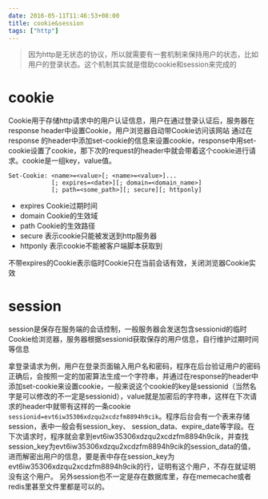 ```yaml
---                                     
date: 2016-05-11T11:46:53+08:00
title: cookie&session
tags: ["http"]
---
```

> 因为http是无状态的协议，所以就需要有一套机制来保持用户的状态，比如用户的登录状态。这个机制其实就是借助cookie和session来完成的  

# cookie
Cookie用于存储http请求中的用户认证信息，用户在通过登录认证后，服务器在response header中设置Cookie，用户浏览器自动带Cookie访问该网站
通过在response 的header中添加set-cookie的信息来设置cookie，response中用set-cookie设置了cookie，那下次的request的header中就会带着这个cookie进行请求。cookie是一组key，value值。
```
Set-Cookie: <name>=<value>[; <name>=<value>]...
            [; expires=<date>][; domain=<domain_name>]
            [; path=<some_path>][; secure][; httponly]
```
- expires Cookie过期时间
- domain Cookie的生效域
- path Cookie的生效路径
- secure 表示cookie只能被发送到http服务器
- httponly 表示cookie不能被客户端脚本获取到

不带expires的Cookie表示临时Cookie只在当前会话有效，关闭浏览器Cookie实效

# session
session是保存在服务端的会话控制，一般服务器会发送包含sessionid的临时Cookie给浏览器，服务器根据sessionid获取保存的用户信息，自行维护过期时间等信息

拿登录请求为例，用户在登录页面输入用户名和密码，程序在后台验证用户的密码正确后，会按照一定的加密算法生成一个字符串，并通过在response的header中添加set-cookie来设置cookie，一般来说这个cookie的key是sessionid（当然名字是可以修改的不一定是sessionid），value就是加密后的字符串，这样在下次请求的header中就带有这样的一条cookie `sessionid=evt6iw35306xdzqu2xcdzfm8894h9cik`。程序后台会有一个表来存储session，表中一般会有session_key、 session_data、expire_date等字段。在下次请求时，程序就会拿到evt6iw35306xdzqu2xcdzfm8894h9cik，并查找session_key为evt6iw35306xdzqu2xcdzfm8894h9cik的session_data的值，进而解密出用户的信息，要是表中存在session_key为evt6iw35306xdzqu2xcdzfm8894h9cik的行，证明有这个用户，不存在就证明没有这个用户。
另外session也不一定是存在数据库里，存在memecache或者redis里甚至文件里都是可以的。